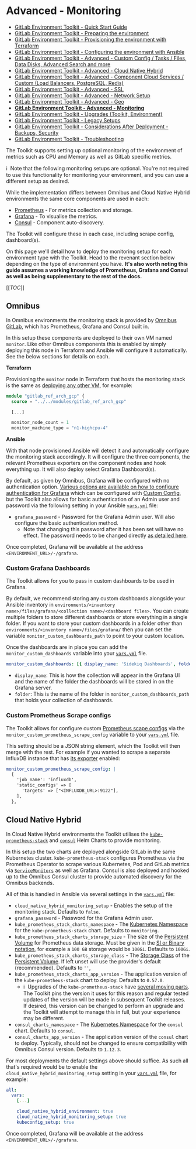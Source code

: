 # Advanced - Monitoring

- [GitLab Environment Toolkit - Quick Start Guide](environment_quick_start_guide.md)
- [GitLab Environment Toolkit - Preparing the environment](environment_prep.md)
- [GitLab Environment Toolkit - Provisioning the environment with Terraform](environment_provision.md)
- [GitLab Environment Toolkit - Configuring the environment with Ansible](environment_configure.md)
- [GitLab Environment Toolkit - Advanced - Custom Config / Tasks / Files, Data Disks, Advanced Search and more](environment_advanced.md)
- [GitLab Environment Toolkit - Advanced - Cloud Native Hybrid](environment_advanced_hybrid.md)
- [GitLab Environment Toolkit - Advanced - Component Cloud Services / Custom (Load Balancers, PostgreSQL, Redis)](environment_advanced_services.md)
- [GitLab Environment Toolkit - Advanced - SSL](environment_advanced_ssl.md)
- [GitLab Environment Toolkit - Advanced - Network Setup](environment_advanced_network.md)
- [GitLab Environment Toolkit - Advanced - Geo](environment_advanced_geo.md)
- [**GitLab Environment Toolkit - Advanced - Monitoring**](environment_advanced_monitoring.md)
- [GitLab Environment Toolkit - Upgrades (Toolkit, Environment)](environment_upgrades.md)
- [GitLab Environment Toolkit - Legacy Setups](environment_legacy.md)
- [GitLab Environment Toolkit - Considerations After Deployment - Backups, Security](environment_post_considerations.md)
- [GitLab Environment Toolkit - Troubleshooting](environment_troubleshooting.md)

The Toolkit supports setting up optional monitoring of the environment of metrics such as CPU and Memory as well as GitLab specific metrics.

:information_source:&nbsp; Note that the following monitoring setups are optional. You're not required to use this functionality for monitoring your environment, and you can use a different setup as desired.

While the implementation differs between Omnibus and Cloud Native Hybrid environments the same core components are used in each:

- [Prometheus](https://prometheus.io/) - For metrics collection and storage.
- [Grafana](https://grafana.com/) - To visualise the metrics.
- [Consul](https://www.consul.io/) - Component auto-discovery.

The Toolkit will configure these in each case, including scrape config, dashboard(s).

On this page we'll detail how to deploy the monitoring setup for each environment type with the Toolkit. Head to the revenant section below depending on the type of environment you have. **It's also worth noting this guide assumes a working knowledge of Prometheus, Grafana and Consul as well as being supplementary to the rest of the docs.**

[[_TOC_]]

## Omnibus

In Omnibus environments the monitoring stack is provided by [Omnibus GitLab](https://docs.gitlab.com/omnibus/), which has Prometheus, Grafana and Consul built in.

In this setup these components are deployed to their own VM named `monitor`. Like other Omnibus components this is enabled by simply deploying this node in Terraform and Ansible will configure it automatically. See the below sections for details on each.

**Terraform**

Provisioning the `monitor` node in Terraform that hosts the monitoring stack is the same as [deploying any other VM](environment_provision.md#configure-module-settings-environmenttf), for example:

```tf
module "gitlab_ref_arch_gcp" {
  source = "../../modules/gitlab_ref_arch_gcp"

  [...]

  monitor_node_count = 1
  monitor_machine_type = "n1-highcpu-4"
```

**Ansible**

With that node provisioned Ansible will detect it and automatically configure the monitoring stack accordingly. It will configure the three components, the relevant Prometheus exporters on the component nodes and hook everything up. It will also deploy select Grafana Dashboard(s).

By default, as given by Omnibus, Grafana will be configured with no authentication option. [Various options are available on how to configure authentication for Grafana](https://docs.gitlab.com/omnibus/settings/grafana.html#authentication) which can be configured with [Custom Config](environment_advanced.md#custom-config), but the Toolkit also allows for basic authentication of an Admin user and password via the following setting in your Ansible [`vars.yml`](environment_configure.md#environment-config-varsyml) file:

- `grafana_password` - Password for the Grafana Admin user. Will also configure the basic authentication method.
  - Note that changing this password after it has been set will have no effect. The password needs to be changed directly [as detailed here](https://docs.gitlab.com/omnibus/settings/grafana.html#resetting-the-admin-password).

Once completed, Grafana will be available at the address `<ENVIRONMENT_URL>/-/grafana`.

### Custom Grafana Dashboards

The Toolkit allows for you to pass in custom dashboards to be used in Grafana.

By default, we recommend storing any custom dashboards alongside your Ansible inventory in `environments/<inventory name>/files/grafana/<collection name>/<dashboard files>`. You can create multiple folders to store different dashboards or store everything in a single folder. If you want to store your custom dashboards in a folder other than `environments/<inventory name>/files/grafana/` then you can set the variable `monitor_custom_dashboards_path` to point to your custom location.

Once the dashboards are in place you can add the `monitor_custom_dashboards` variable into your [`vars.yml`](environment_configure.md#environment-config-varsyml) file.

```yaml
monitor_custom_dashboards: [{ display_name: 'Sidekiq Dashboards', folder: "my_sidekiq_dashboards" }, { display_name: 'Gitaly Dashboards', folder: "my_gitaly_dashboards" }]
```

- `display_name`: This is how the collection will appear in the Grafana UI and the name of the folder the dashboards will be stored in on the Grafana server.
- `folder`: This is the name of the folder in `monitor_custom_dashboards_path` that holds your collection of dashboards.

### Custom Prometheus Scrape configs

The Toolkit allows for configure custom [Prometheus scape configs](https://docs.gitlab.com/ee/administration/monitoring/prometheus/#adding-custom-scrape-configurations) via the `monitor_custom_prometheus_scrape_config` variable to your [`vars.yml`](environment_configure.md#environment-config-varsyml) file.

This setting should be a JSON string element, which the Toolkit will then merge with the rest. For example if you wanted to scrape a separate InfluxDB instance that has [its exporter](https://github.com/prometheus/influxdb_exporter) enabled:

```yml
monitor_custom_prometheus_scrape_config: |
  {
    'job_name': 'influxdb',
    'static_configs' => [
      'targets' => ["<INFLUXDB_URL>:9122"],
    ],
  },
```

## Cloud Native Hybrid

In Cloud Native Hybrid environments the Toolkit utilises the [`kube-prometheus-stack`](https://artifacthub.io/packages/helm/prometheus-community/kube-prometheus-stack) and [`consul`](https://artifacthub.io/packages/helm/hashicorp/consul) Helm Charts to provide monitoring.

In this setup the two charts are deployed alongside GitLab in the same Kubernetes cluster. `kube-prometheus-stack` configures Prometheus via the Prometheus Operator to scrape various Kubernetes, Pod and GitLab metrics via [`ServiceMonitors`](https://github.com/prometheus-operator/prometheus-operator/blob/main/Documentation/user-guides/getting-started.md#related-resources) as well as Grafana. Consul is also deployed and hooked up to the Omnibus Consul cluster to provide automated discovery for the Omnibus backends.

All of this is handled in Ansible via several settings in the [`vars.yml`](environment_configure.md#environment-config-varsyml) file:

- `cloud_native_hybrid_monitoring_setup` - Enables the setup of the monitoring stack. Defaults to `false`.
- `grafana_password` - Password for the Grafana Admin user.
- `kube_prometheus_stack_charts_namespace` - The [Kubernetes Namespace](https://kubernetes.io/docs/concepts/overview/working-with-objects/namespaces/) for the `kube-prometheus-stack` chart. Defaults to `monitoring`.
- `kube_prometheus_stack_charts_storage_size` - The size of the [Persistent Volume](https://kubernetes.io/docs/concepts/storage/persistent-volumes/) for Prometheus data storage. Must be given in the [SI or Binary notation](https://kubernetes.io/docs/reference/glossary/?all=true#term-quantity), for example a `100 GB` storage would be `100Gi`. Defaults to `100Gi`.
- `kube_prometheus_stack_charts_storage_class` - The [Storage Class](https://kubernetes.io/docs/concepts/storage/storage-classes/) of the [Persistent Volume](https://kubernetes.io/docs/concepts/storage/persistent-volumes/). If left unset will use the provider's default (recommended). Defaults to `''`,
- `kube_prometheus_stack_charts_app_version` - The application version of the `kube-prometheus-stack` chart to deploy. Defaults to `0.57.0`.
  - :information_source:&nbsp; Upgrades of the `kube-prometheus-stack` have [several moving parts](https://artifacthub.io/packages/helm/prometheus-community/kube-prometheus-stack#upgrading-an-existing-release-to-a-new-major-version). The Toolkit pins the version it uses for this reason and regular tested updates of the version will be made in subsequent Toolkit releases. If desired, this version can be changed to perform an upgrade and the Toolkit will attempt to manage this in full, but your experience may be different.
- `consul_charts_namespace` - The [Kubernetes Namespace](https://kubernetes.io/docs/concepts/overview/working-with-objects/namespaces/) for the `consul` chart. Defaults to `consul`.
- `consul_charts_app_version` - The application version of the `consul` chart to deploy. Typically, should not be changed to ensure compatibility with Omnibus Consul version. Defaults to `1.12.3`.

For most deployments the default settings above should suffice. As such all that's required would be to enable the `cloud_native_hybrid_monitoring_setup` setting in your [`vars.yml`](environment_configure.md#environment-config-varsyml) file, for example:

```yml
all:
  vars:
    [...]

    cloud_native_hybrid_environment: true
    cloud_native_hybrid_monitoring_setup: true
    kubeconfig_setup: true
```

Once completed, Grafana will be available at the address `<ENVIRONMENT_URL>/-/grafana`.
